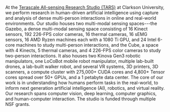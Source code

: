At the [Terascale All-sensing Research Studio (TARS)](https://tars.clarkson.edu/) at Clarkson University, we perform research in human-driven artificial intelligence using capture and analysis of dense multi-person interactions in online and real-world environments. Our studio houses two multi-modal sensing spaces---the Gazebo, a dense multi-modal sensing space consisting of 16 Kinect sensors, 192 226-FPS color cameras, 16 thermal cameras, 16 sEMG sensors, 16 AMD Ryzen machines each with a 1080 Ti GPU, and 24 Intel 6-core machines to study multi-person interactions, and the Cube, a space with 4 Kinects, 5 thermal cameras, and 4 226-FPS color cameras to study two-person interactions. It also houses two Kinova Gen3 robotic manipulators, one LoCoBot mobile robot manipulator, multiple lab-built drones, a lab-built walker robot, and several VR systems, 3D printers, 3D scanners, a compute cluster with 275,000+ CUDA cores and 4,800+ Tensor cores spread over 50+ GPUs, and a 1 petabyte data center. The core of our work is in understanding how humans perform tasks in the real-world, to inform next generation artificial intelligence (AI), robotics, and virtual reality. Our research spans computer vision, deep learning, computer graphics, and human-computer interaction. The studio is funded through multiple NSF grants.
